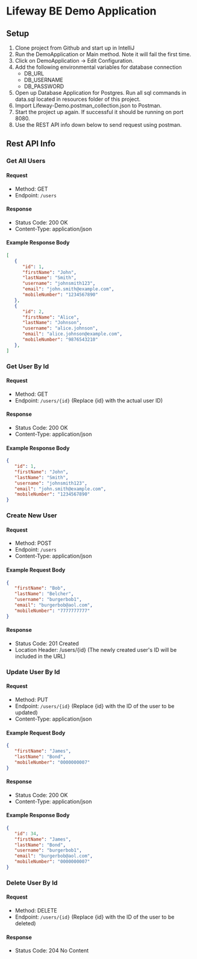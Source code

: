 # Lifeway BE Demo Application

## Setup

1. Clone project from Github and start up in IntelliJ
2. Run the DemoApplication or Main method. Note it will fail the first time.
3. Click on DemoApplication -> Edit Configuration.
4. Add the following environmental variables for database connection
    - DB_URL
    - DB_USERNAME
    - DB_PASSWORD
5. Open up Database Application for Postgres. Run all sql commands in data.sql located in resources folder of this project.
6. Import Lifeway-Demo.postman_collection.json to Postman.
7. Start the project up again. If successful it should be running on port 8080.
8. Use the REST API info down below to send request using postman.

## Rest API Info
### Get All Users
#### Request
- Method: GET
- Endpoint: `/users`

#### Response
- Status Code: 200 OK
- Content-Type: application/json

#### Example Response Body
```json
[
   {
      "id": 1,
      "firstName": "John",
      "lastName": "Smith",
      "username": "johnsmith123",
      "email": "john.smith@example.com",
      "mobileNumber": "1234567890"
   },
   {
      "id": 2,
      "firstName": "Alice",
      "lastName": "Johnson",
      "username": "alice.johnson",
      "email": "alice.johnson@example.com",
      "mobileNumber": "9876543210"
   },
]
```

### Get User By Id
#### Request
- Method: GET
- Endpoint: `/users/{id}` (Replace {id} with the actual user ID)

#### Response
- Status Code: 200 OK
- Content-Type: application/json

#### Example Response Body
```json
{
   "id": 1,
   "firstName": "John",
   "lastName": "Smith",
   "username": "johnsmith123",
   "email": "john.smith@example.com",
   "mobileNumber": "1234567890"
}
```

### Create New User
#### Request
- Method: POST
- Endpoint: `/users`
- Content-Type: application/json

#### Example Request Body
```json
{
   "firstName": "Bob",
   "lastName": "Belcher",
   "username": "burgerbob1",
   "email": "burgerbob@aol.com",
   "mobileNumber": "7777777777"
}
```

#### Response
- Status Code: 201 Created
- Location Header: /users/{id} (The newly created user's ID will be included in the URL)

### Update User By Id
#### Request
- Method: PUT
- Endpoint: `/users/{id}` (Replace {id} with the ID of the user to be updated)
- Content-Type: application/json

#### Example Request Body
```json
{
   "firstName": "James",
   "lastName": "Bond",
   "mobileNumber": "0000000007"
}
```

#### Response
- Status Code: 200 OK 
- Content-Type: application/json

#### Example Response Body
```json
{
   "id": 34,
   "firstName": "James",
   "lastName": "Bond",
   "username": "burgerbob1",
   "email": "burgerbob@aol.com",
   "mobileNumber": "0000000007"
}
```

### Delete User By Id
#### Request
- Method: DELETE
- Endpoint: `/users/{id}` (Replace {id} with the ID of the user to be deleted)

#### Response
- Status Code: 204 No Content